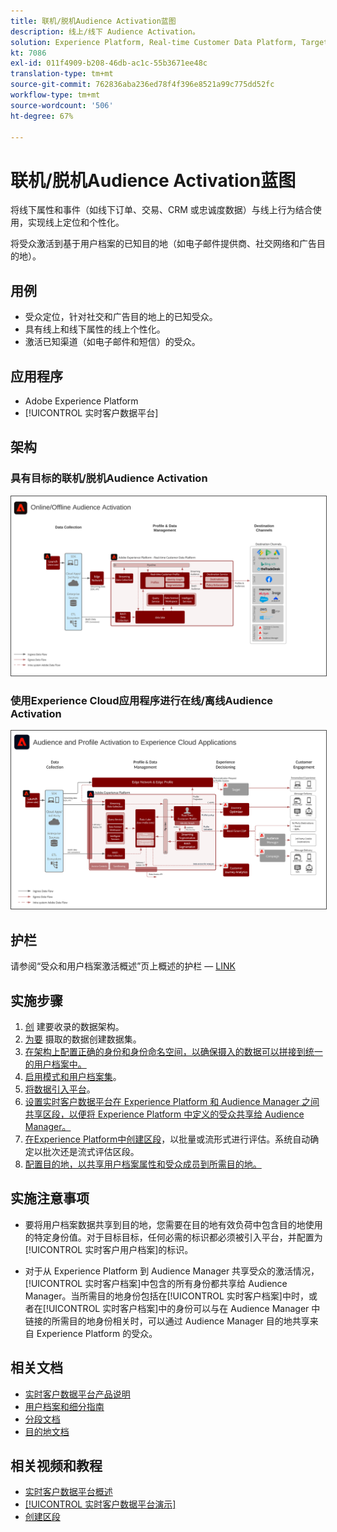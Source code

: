 ```yaml
---
title: 联机/脱机Audience Activation蓝图
description: 线上/线下 Audience Activation。
solution: Experience Platform, Real-time Customer Data Platform, Target, Audience Manager, Analytics, Experience Cloud Services, Data Collection
kt: 7086
exl-id: 011f4909-b208-46db-ac1c-55b3671ee48c
translation-type: tm+mt
source-git-commit: 762836aba236ed78f4f396e8521a99c775dd52fc
workflow-type: tm+mt
source-wordcount: '506'
ht-degree: 67%

---
```


# 联机/脱机Audience Activation蓝图

将线下属性和事件（如线下订单、交易、CRM 或忠诚度数据）与线上行为结合使用，实现线上定位和个性化。

将受众激活到基于用户档案的已知目的地（如电子邮件提供商、社交网络和广告目的地）。

## 用例

* 受众定位，针对社交和广告目的地上的已知受众。
* 具有线上和线下属性的线上个性化。
* 激活已知渠道（如电子邮件和短信）的受众。

## 应用程序

* Adobe Experience Platform
* [!UICONTROL 实时客户数据平台]

## 架构

### 具有目标的联机/脱机Audience Activation

<img src="assets/online_offline_activation.svg" alt="联机/脱机Audience Activation蓝图的参考体系结构" style="border:1px solid #4a4a4a" />
<br>

### 使用Experience Cloud应用程序进行在线/离线Audience Activation

<img src="assets/activation+apps.svg" alt="使用Experience Cloud应用程序的联机/脱机Audience Activation蓝图的参考体系结构" style="border:1px solid #4a4a4a" />

## 护栏

请参阅“受众和用户档案激活概述”页上概述的护栏 — [ LINK](overview.md)

## 实施步骤

1. [创](https://experienceleague.adobe.com/docs/platform-learn/tutorials/schemas/create-a-schema.html) 建要收录的数据架构。
1. [为要](https://experienceleague.adobe.com/docs/platform-learn/tutorials/data-ingestion/create-datasets-and-ingest-data.html) 摄取的数据创建数据集。
1. [在架构上配置正确的身份和身份命名空间，以确保摄入的数据可以拼接到统一的用户档案中。](https://experienceleague.adobe.com/docs/platform-learn/tutorials/identities/label-ingest-and-verify-identity-data.html)
1. [启用模式和用户档案集](https://experienceleague.adobe.com/docs/platform-learn/tutorials/profiles/bring-data-into-the-real-time-customer-profile.html)。
1. [将数据引入平台](https://experienceleague.adobe.com/?recommended=ExperiencePlatform-D-1-2020.1.dataingestion)。
1. [设置实时客户数据平台在 Experience Platform 和 Audience Manager 之间共享区段，以便将 Experience Platform 中定义的受众共享给 Audience Manager。](https://www.adobe.com/go/audiences)
1. [在Experience Platform中创建区段](https://experienceleague.adobe.com/docs/platform-learn/tutorials/segments/create-segments.html?lang=zh-Hans)，以批量或流形式进行评估。系统自动确定以批次还是流式评估区段。
1. [配置目的地，以共享用户档案属性和受众成员到所需目的地。](https://experienceleague.adobe.com/docs/platform-learn/tutorials/destinations/create-destinations-and-activate-data.html)

## 实施注意事项

* 要将用户档案数据共享到目的地，您需要在目的地有效负荷中包含目的地使用的特定身份值。对于目标目标，任何必需的标识都必须被引入平台，并配置为[!UICONTROL 实时客户用户档案]的标识。

* 对于从 Experience Platform 到 Audience Manager 共享受众的激活情况，[!UICONTROL 实时客户档案]中包含的所有身份都共享给 Audience Manager。当所需目的地身份包括在[!UICONTROL 实时客户档案]中时，或者在[!UICONTROL 实时客户档案]中的身份可以与在 Audience Manager 中链接的所需目的地身份相关时，可以通过 Audience Manager 目的地共享来自 Experience Platform 的受众。

## 相关文档

* [实时客户数据平台产品说明](https://helpx.adobe.com/cn/legal/product-descriptions/real-time-customer-data-platform.html)
* [用户档案和细分指南](https://experienceleague.adobe.com/docs/experience-platform/profile/guardrails.html?lang=zh-Hans)
* [分段文档](https://experienceleague.adobe.com/docs/experience-platform/segmentation/api/streaming-segmentation.html?lang=zh-Hans)
* [目的地文档](https://experienceleague.adobe.com/docs/experience-platform/destinations/catalog/overview.html?lang=zh-Hans)

## 相关视频和教程

* [实时客户数据平台概述](https://experienceleague.adobe.com/docs/platform-learn/tutorials/application-services/rtcdp/understanding-the-real-time-customer-data-platform.html?lang=zh-Hans)
* [[!UICONTROL 实时客户数据平台演示]](https://experienceleague.adobe.com/docs/platform-learn/tutorials/application-services/rtcdp/demo.html?lang=zh-Hans)
* [创建区段](https://experienceleague.adobe.com/docs/platform-learn/tutorials/segments/create-segments.html)

